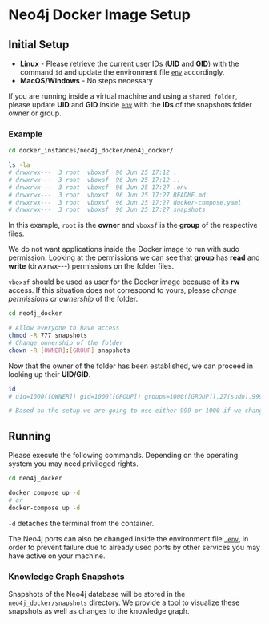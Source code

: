 # Neo4j Docker Image Setup

## Initial Setup

- **Linux** - Please retrieve the current user IDs (**UID** and **GID**) with the command `id` and update the environment file [`env`](/docker_instances/neo4j_docker/.env) accordingly.
- **MacOS/Windows** - No steps necessary

If you are running inside a virtual machine and using a `shared folder`, please update **UID** and **GID** inside [`env`](/docker_instances/neo4j_docker/.env) with the **IDs** of the snapshots folder owner or group.

### Example

```bash
cd docker_instances/neo4j_docker/neo4j_docker/

ls -la
# drwxrwx---  3 root  vboxsf  96 Jun 25 17:12 .
# drwxrwx---  3 root  vboxsf  96 Jun 25 17:12 ..
# drwxrwx---  3 root  vboxsf  96 Jun 25 17:27 .env
# drwxrwx---  3 root  vboxsf  96 Jun 25 17:27 README.md
# drwxrwx---  3 root  vboxsf  96 Jun 25 17:27 docker-compose.yaml
# drwxrwx---  3 root  vboxsf  96 Jun 25 17:27 snapshots
```

In this example, `root` is the **owner** and `vboxsf` is the **group** of the respective files.

We do not want applications inside the Docker image to run with sudo permission. Looking at the permissions we can see that **group** has **read** and **write** (drwx`rw`x---) permissions on the folder files.

`vboxsf` should be used as user for the Docker image because of its **rw** access. If this situation does not correspond to yours, please *change permissions or ownership* of the folder.

```bash
cd neo4j_docker

# Allow everyone to have access
chmod -R 777 snapshots 
# Change ownership of the folder
chown -R [OWNER]:[GROUP] snapshots
```

Now that the owner of the folder has been established, we can proceed in looking up their **UID/GID**.

```bash
id
# uid=1000([OWNER]) gid=1000([GROUP]) groups=1000([GROUP]),27(sudo),999(vboxsf)

# Based on the setup we are going to use either 999 or 1000 if we changed ownership/permissions.
```

## Running

Please execute the following commands. Depending on the operating system you may need privileged rights.

```bash
cd neo4j_docker

docker compose up -d 
# or
docker-compose up -d 
```

`-d` detaches the terminal from the container.

The Neo4j ports can also be changed inside the environment file [`.env`](/docker_instances/neo4j_docker/.env), in order to prevent failure due to already used ports by other services you may have active on your machine.

### Knowledge Graph Snapshots

Snapshots of the Neo4j database will be stored in the `neo4j_docker/snapshots` directory. We provide a [tool](/snapshots_visualization_tool) to visualize these snapshots as well as changes to the knowledge graph.
